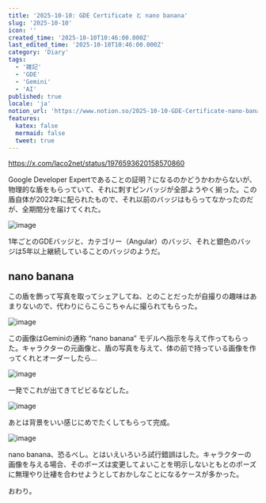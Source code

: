 ```yaml
---
title: '2025-10-10: GDE Certificate と nano banana'
slug: '2025-10-10'
icon: ''
created_time: '2025-10-10T10:46:00.000Z'
last_edited_time: '2025-10-10T10:46:00.000Z'
category: 'Diary'
tags:
  - '雑記'
  - 'GDE'
  - 'Gemini'
  - 'AI'
published: true
locale: 'ja'
notion_url: 'https://www.notion.so/2025-10-10-GDE-Certificate-nano-banana-2883521b014a80a0a116f5365064060d'
features:
  katex: false
  mermaid: false
  tweet: true
---
```


https://x.com/laco2net/status/1976593620158570860

Google Developer Expertであることの証明？になるのかどうかわからないが、物理的な盾をもらっていて、それに刺すピンバッジが全部ようやく揃った。この盾自体が2022年に配られたもので、それ以前のバッジはもらってなかったのだが、全期間分を届けてくれた。

![image](/images/2025-10-10/image-3e40b278.png)

1年ごとのGDEバッジと、カテゴリー（Angular）のバッジ、それと銀色のバッジは5年以上継続していることのバッジのようだ。

## nano banana

この盾を飾って写真を取ってシェアしてね、とのことだったが自撮りの趣味はあまりないので、代わりにらこらこちゃんに撮られてもらった。

![image](/images/2025-10-10/Generated_Image_October_10_2025_-_7_14PM-b9670e3b.png)

この画像はGeminiの通称 “nano banana” モデルへ指示を与えて作ってもらった。キャラクターの元画像と、盾の写真を与えて、体の前で持っている画像を作ってくれとオーダーしたら…

![image](/images/2025-10-10/CleanShot_2025-10-10_at_19.42.212x-5caf030a.png)

一発でこれが出てきてビビるなどした。

![image](/images/2025-10-10/CleanShot_2025-10-10_at_19.44.282x-500b09db.png)

あとは背景をいい感じにめでたくしてもらって完成。

![image](/images/2025-10-10/CleanShot_2025-10-10_at_19.45.152x-8bde794e.png)

nano banana、恐るべし。とはいえいろいろ試行錯誤はした。キャラクターの画像を与える場合、そのポーズは変更してよいことを明示しないともとのポーズに無理やり辻褄を合わせようとしておかしなことになるケースが多かった。

おわり。
